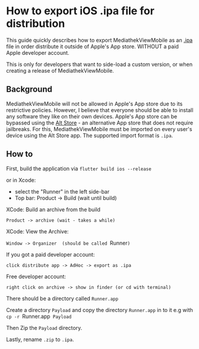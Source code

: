 # How to export iOS .ipa file for distribution

This guide quickly describes how to export MediathekViewMobile
as an [.ipa](https://en.wikipedia.org/wiki/.ipa) file in order distribute it outside of Apple's App store.
WITHOUT a paid Apple developer account.

This is only for developers that want to side-load a custom version, or when creating a release of MediathekViewMobile.

## Background

MediathekViewMobile will not be allowed in Apple's App store due to its restrictive policies.
However, I believe that everyone should be able to install any software they like on their own devices.
Apple's App store can be bypassed using the [Alt Store](https://altstore.io/) - an alternative App store that does not require jailbreaks.
For this, MediathekViewMobile must be imported on every user's device using the Alt Store app.
The supported import format is `.ipa`.

## How to 

First, build the application via
`flutter build ios --release`

or in Xcode: 
  - select the "Runner" in the left side-bar
  - Top bar: Product -> Build  (wait until build)

XCode: Build an archive from the build

`Product -> archive (wait - takes a while)`

XCode: View the Archive: 

`Window -> Organizer  (should be called `Runner`)`

If you got a paid developer account: 

`click distribute app -> AdHoc -> export as .ipa`

Free developer account: 

`right click on archive -> show in finder (or cd with terminal)` 

There should be a directory called `Runner.app`
 
Create a directory `Payload` and copy the directory `Runner.app` in to it 
e.g with `cp -r `Runner.app` Payload`
 
Then Zip the `Payload` directory.

Lastly, rename `.zip` to `.ipa`.